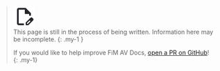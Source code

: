 <blockquote class="highlight mb-4 d-flex">
<img class="mr-2" role="presentation" alt="Draft Icon" src="/assets/imgs/draft-icon.svg" />
<div markdown="block">
This page is still in the process of being written. Information here may be incomplete.
{: .my-1 }

If you would like to help improve FiM AV Docs, [open a PR on GitHub](https://github.com/firstinmi/av-docs)!
{: .my-1}
</div>
</blockquote>